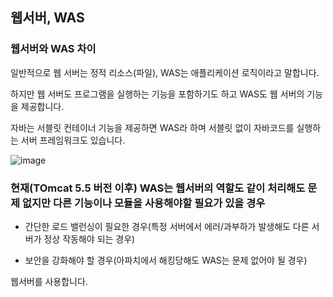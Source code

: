 ## 웹서버, WAS 


### 웹서버와 WAS 차이
일반적으로 웹 서버는 정적 리소스(파일), WAS는 애플리케이션 로직이라고 말합니다.

하지만 웹 서버도 프로그램을 실행하는 기능을 포함하기도 하고 WAS도 웹 서버의 기능을 제공합니다.

자바는 서블릿 컨테이너 기능을 제공하면 WAS라 하며 서블릿 없이 자바코드를 실행하는 서버 프레임워크도 있습니다.


![image](https://user-images.githubusercontent.com/57666307/168639099-c36332df-0760-42b6-ac23-92231f75ace2.png)


### 현재(TOmcat 5.5 버전 이후) WAS는 웹서버의 역할도 같이 처리해도 문제 없지만 다른 기능이나 모듈을 사용해야할 필요가 있을 경우

- 간단한 로드 밸런싱이 필요한 경우(특정 서버에서 에러/과부하가 발생해도 다른 서버가 정상 작동해야 되는 경우) 

- 보안을 강화해야 할 경우(아파치에서 해킹당해도 WAS는 문제 없어야 될 경우)

웹서버를 사용합니다.

